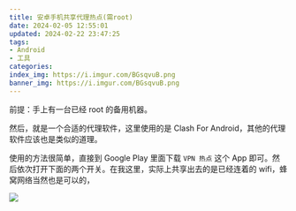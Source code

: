 ```yaml
---
title: 安卓手机共享代理热点(需root)
date: 2024-02-05 12:55:01
updated: 2024-02-22 23:47:25
tags:
- Android
- 工具
categories:
index_img: https://i.imgur.com/BGsqvuB.png
banner_img: https://i.imgur.com/BGsqvuB.png
---
```


前提：手上有一台已经 root 的备用机器。

然后，就是一个合适的代理软件，这里使用的是 Clash For Android，其他的代理软件应该也是类似的道理。

使用的方法很简单，直接到 Google Play 里面下载 `VPN 热点` 这个 App 即可。然后依次打开下面的两个开关。在我这里，实际上共享出去的是已经连着的 wifi，蜂窝网络当然也是可以的，

![](https://i.imgur.com/WWUfHgM.png)


